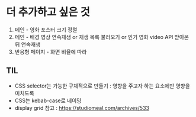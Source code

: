 # 더 추가하고 싶은 것

1. 메인 - 영화 포스터 크기 정렬
2. 메인 - 배경 영상 연속재생 or 재생 목록 불러오기 or 인기 영화 video API 받아온 뒤 연속재생
3. 반응형 페이지 - 화면 비율에 따라



## TIL
- CSS selector는 가능한 구체적으로 만들기 : 영향을 주고자 하는 요소에만 영향을 미치도록
- CSS는 kebab-case로 네이밍
- display grid 참고 : https://studiomeal.com/archives/533